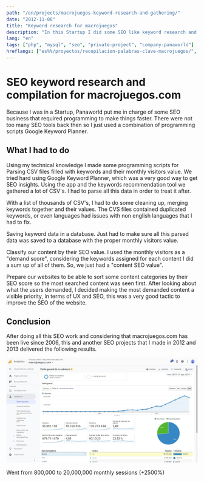 ```yaml
---
path: "/en/projects/macrojuegos-keyword-research-and-gathering/"
date: "2012-11-08"
title: "Keyword research for macrojuegos"
description: "In this Startup I did some SEO like keyword research and planning for macrojuegos.com. Required some technical skills and SEO."
lang: "en"
tags: ["php", "mysql", "seo", "private-project", "company:panaworld"]
hreflangs: ["es%%/proyectos/recopilacion-palabras-clave-macrojuegos/", "en%%/en/projects/macrojuegos-keyword-research-and-gathering/"]
---
```

# SEO keyword research and compilation for macrojuegos.com

Because I was in a Startup, Panaworld put me in charge of some SEO business that required programming to make things faster. There were not too many SEO tools back then so I just used a combination of programming scripts Google Keyword Planner.

## What I had to do

Using my technical knowledge I made some programming scripts for Parsing CSV files filled with keywords and their monthly visitors value. We tried hard using Google Keyword Planner, which was a very good way to get SEO insights. Using the app and the keywords recommendation tool we gathered a lot of CSV's. I had to parse all this data in order to treat it after.

With a list of thousands of CSV's, I had to do some cleaning up, merging keywords together and their values. The CVS files contained duplicated keywords, or even languages had issues with non english languages that I had to fix.

Saving keyword data in a database. Just had to make sure all this parsed data was saved to a database with the proper monthly visitors value.

Classify our content by their SEO value. I used the monthly visitors as a "demand score", considering the keywords assigned for each content I did a sum up of all of them. So, we just had a "content SEO value".

Prepare our websites to be able to sort some content categories by their SEO score so the most searched content was seen first. After looking about what the users demanded, I decided making the most demanded content a visible priority, in terms of UX and SEO, this was a very good tactic to improve the SEO of the website.

## Conclusion

After doing all this SEO work and considering that macrojuegos.com has been live since 2006, this and another SEO projects that I made in 2012 and 2013 delivered the following results.

![seo results macrojuegos year 2012 and 2013](macrojuegos-seo-results-2012-2013.jpg)

Went from 800,000 to 20,000,000 monthly sessions (+2500%)